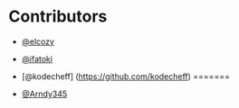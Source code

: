 # Contributors
-  [@elcozy](https://github.com/elcozy)

-  [@ifatoki](https://github.com/ifatoki)


-  [@kodecheff] (https://github.com/kodecheff)
=======
-  [@Arndy345](https://github.com/Arndy345)


